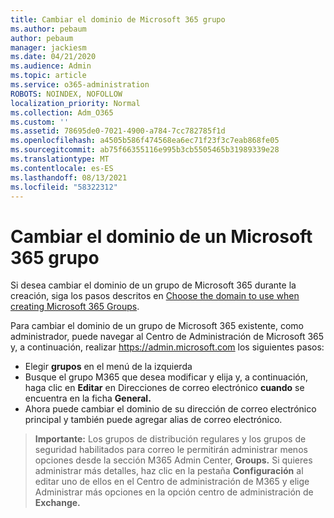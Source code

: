 ```yaml
---
title: Cambiar el dominio de Microsoft 365 grupo
ms.author: pebaum
author: pebaum
manager: jackiesm
ms.date: 04/21/2020
ms.audience: Admin
ms.topic: article
ms.service: o365-administration
ROBOTS: NOINDEX, NOFOLLOW
localization_priority: Normal
ms.collection: Adm_O365
ms.custom: ''
ms.assetid: 78695de0-7021-4900-a784-7cc782785f1d
ms.openlocfilehash: a4505b586f474568ea6ec71f23f3c7eab868fe05
ms.sourcegitcommit: ab75f66355116e995b3cb5505465b31989339e28
ms.translationtype: MT
ms.contentlocale: es-ES
ms.lasthandoff: 08/13/2021
ms.locfileid: "58322312"
---
```

# <a name="change-the-domain-for-a-microsoft-365-group"></a>Cambiar el dominio de un Microsoft 365 grupo

Si desea cambiar el dominio de un grupo de Microsoft 365 durante la creación, siga los pasos descritos en [Choose the domain to use when creating Microsoft 365 Groups](https://docs.microsoft.com/microsoft-365/admin/create-groups/choose-domain-to-create-groups).

Para cambiar el dominio de un grupo de Microsoft 365 existente, como administrador, puede navegar al Centro de Administración de Microsoft 365 y, a continuación, realizar https://admin.microsoft.com los siguientes pasos:

- Elegir **grupos** en el menú de la izquierda
- Busque el grupo M365 que desea modificar y elija y, a continuación, haga clic en **Editar** en Direcciones de correo electrónico **cuando** se encuentra en la ficha **General.**
- Ahora puede cambiar el dominio de su dirección de correo electrónico principal y también puede agregar alias de correo electrónico.

> **Importante:** Los grupos de distribución regulares y los grupos de seguridad habilitados para correo le permitirán administrar menos opciones desde la sección M365 Admin Center, **Groups.** Si quieres administrar más detalles, haz clic en la pestaña **Configuración** al editar uno de ellos en el Centro de administración de M365 y elige Administrar más opciones en la opción centro de administración de **Exchange.**